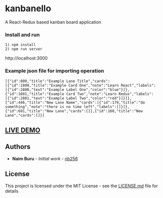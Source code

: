 # kanbanello
A React-Redux based kanban board application

### Install and run
```
1) npm install
2) npm run server
```
http://localhost:3000

### Example json file for importing operation
```
[{"id":800,"title":"Example Lane Title","cards":[{"id":1800,"title":"Example Card One","note":"Learn React","labels":[{"id":2800,"text":"Example Label One","color":"blue"}]},{"id":1801,"title":"Example Card Two","note":"Learn Redux","labels":[{"id":2801,"text":"Example Label Two","color":"red"}]}]},{"id":446,"title":"New Lane Name","cards":[{"id":179,"title":"do something","note":"there is no time left","labels":[]}]},{"id":691,"title":"New Lane","cards":[]},{"id":160,"title":"New Lane","cards":[]}]
```

## [LIVE DEMO](https://kanbanelloo-4e0ec.firebaseapp.com/)


## Authors

* **Naim Buru** - *Initial work* - [nb256](https://github.com/nb256)

## License

This project is licensed under the MIT License - see the [LICENSE.md](LICENSE.md) file for details
